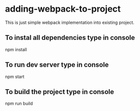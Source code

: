 # adding-webpack-to-project
This is just simple webpack implementation into existing project.

## To instal all dependencies type in console
npm install

## To run dev server type in console
npm start

## To build the project type in console
npm run build
